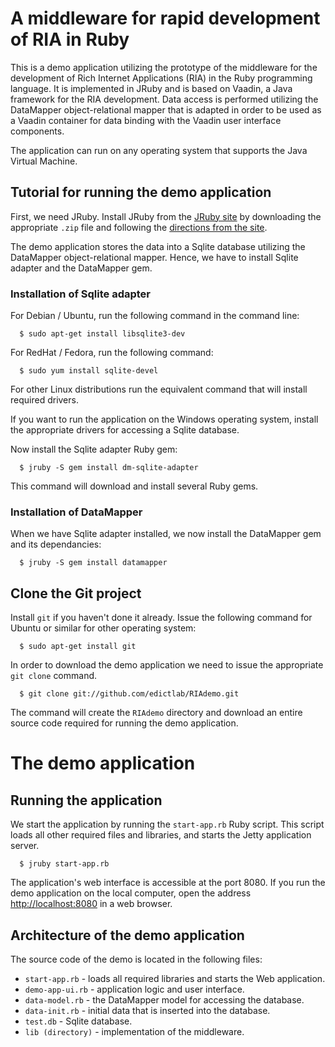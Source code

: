 # A middleware for rapid development of RIA in Ruby

This is a demo application utilizing the prototype of the middleware for the development of Rich Internet Applications (RIA) in the Ruby programming language. It is implemented in JRuby and is based on Vaadin, a Java framework for the RIA development. Data access is performed utilizing the DataMapper object-relational mapper that is adapted in order to be used as a Vaadin container for data binding with the Vaadin user interface components.

The application can run on any operating system that supports the Java Virtual Machine.

## Tutorial for running the demo application

First, we need JRuby.
Install JRuby from the [JRuby site](http://jruby.org) by downloading the appropriate `.zip` file and following the [directions from the site](http://jruby.org/#2).

The demo application stores the data into a Sqlite database utilizing the DataMapper object-relational mapper. Hence, we have to install Sqlite adapter and the DataMapper gem.

### Installation of Sqlite adapter
  For Debian / Ubuntu, run the following command in the command line:

      $ sudo apt-get install libsqlite3-dev

  For RedHat / Fedora, run the following command:

      $ sudo yum install sqlite-devel

For other Linux distributions run the equivalent command that will install required drivers. 

If you want to run the application on the Windows operating system, install the appropriate drivers for accessing a Sqlite database.

Now install the Sqlite adapter Ruby gem:

      $ jruby -S gem install dm-sqlite-adapter

This command will download and install several Ruby gems.

### Installation of DataMapper
When we have Sqlite adapter installed, we now install the DataMapper gem and its dependancies:

      $ jruby -S gem install datamapper



## Clone the Git project

Install `git` if you haven't done it already. Issue the following command for Ubuntu or similar for other operating system:

      $ sudo apt-get install git

In order to download the demo application we need to issue the appropriate `git clone` command.

      $ git clone git://github.com/edictlab/RIAdemo.git

The command will create the `RIAdemo` directory and download an entire source code required for running the demo application.

# The demo application

## Running the application

We start the application by running the `start-app.rb` Ruby script. This script loads all other required files and libraries, and starts the Jetty application server.

      $ jruby start-app.rb

The application's web interface is accessible at the port 8080. If you run the demo application on the local computer, open the address [http://localhost:8080](http://localhost:8080) in a web browser.


## Architecture of the demo application

The source code of the demo is located in the following files:
- `start-app.rb` - loads all required libraries and starts the Web application.
- `demo-app-ui.rb` - application logic and user interface.
- `data-model.rb` - the DataMapper model for accessing the database.
- `data-init.rb` - initial data that is inserted into the database.
- `test.db` - Sqlite database.
- `lib (directory)` - implementation of the middleware.

